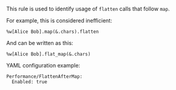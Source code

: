 This rule is used to identify usage of `flatten` calls that follow `map`.

For example, this is considered inefficient:

```
%w[Alice Bob].map(&.chars).flatten
```

And can be written as this:

```
%w[Alice Bob].flat_map(&.chars)
```

YAML configuration example:

```
Performance/FlattenAfterMap:
  Enabled: true
```
